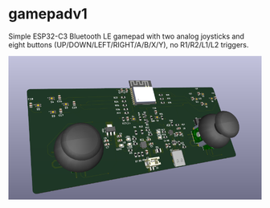 # gamepadv1
Simple ESP32-C3 Bluetooth LE gamepad with two analog joysticks and eight buttons (UP/DOWN/LEFT/RIGHT/A/B/X/Y), no R1/R2/L1/L2 triggers.

![board](image.png)